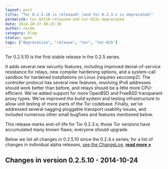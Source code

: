 ```yaml
---
layout: post
title: "Tor 0.2.5.10 is released! (and Tor 0.2.3.x is deprecated)"
permalink: tor-02510-released-and-tor-023x-deprecated
date: 2014-10-27 08:25:36
author: nickm
category: blog
status: open
tags: ["deprecation", "release", "tor", "tor-025"]
---
```


Tor 0.2.5.10 is the first stable release in the 0.2.5 series.

It adds several new security features, including improved denial-of-service resistance for relays, new compiler hardening options, and a system-call sandbox for hardened installations on Linux (requires seccomp2). The controller protocol has several new features, resolving IPv6 addresses should work better than before, and relays should be a little more CPU-efficient. We've added support for more OpenBSD and FreeBSD transparent proxy types. We've improved the build system and testing infrastructure to allow unit testing of more parts of the Tor codebase. Finally, we've addressed several nagging pluggable transport usability issues, and included numerous other small bugfixes and features mentioned below.

This release marks end-of-life for Tor 0.2.3.x; those Tor versions have accumulated many known flaws; everyone should upgrade.

Below we list all changes in 0.2.5.10 since the 0.2.4.x series; for a list of changes in individual alpha releases, [see the ChangeLog](https://gitweb.torproject.org/tor.git/blob_plain/refs/heads/release-0.2.5:/ChangeLog). [**read more »**](https://blog.torproject.org/blog/tor-02510-released-and-tor-023x-deprecated)

Changes in version 0.2.5.10 - 2014-10-24
----------------------------------------
